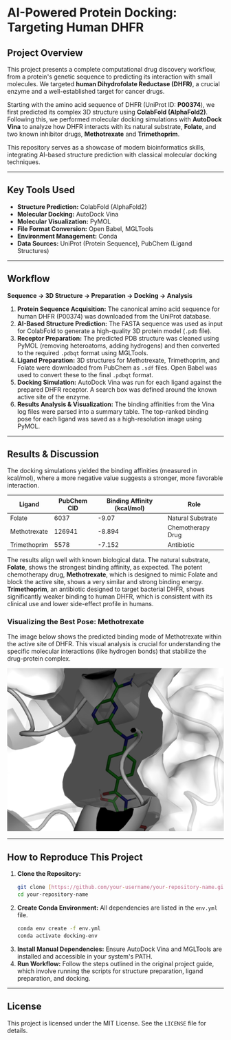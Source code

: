# AI-Powered Protein Docking: Targeting Human DHFR

## Project Overview
This project presents a complete computational drug discovery workflow, from a protein's genetic sequence to predicting its interaction with small molecules. We targeted **human Dihydrofolate Reductase (DHFR)**, a crucial enzyme and a well-established target for cancer drugs.

Starting with the amino acid sequence of DHFR (UniProt ID: **P00374**), we first predicted its complex 3D structure using **ColabFold (AlphaFold2)**. Following this, we performed molecular docking simulations with **AutoDock Vina** to analyze how DHFR interacts with its natural substrate, **Folate**, and two known inhibitor drugs, **Methotrexate** and **Trimethoprim**.

This repository serves as a showcase of modern bioinformatics skills, integrating AI-based structure prediction with classical molecular docking techniques.

---

## Key Tools Used
* **Structure Prediction:** ColabFold (AlphaFold2)
* **Molecular Docking:** AutoDock Vina
* **Molecular Visualization:** PyMOL
* **File Format Conversion:** Open Babel, MGLTools
* **Environment Management:** Conda
* **Data Sources:** UniProt (Protein Sequence), PubChem (Ligand Structures)

---

## Workflow 
**Sequence → 3D Structure → Preparation → Docking → Analysis**

1.  **Protein Sequence Acquisition:** The canonical amino acid sequence for human DHFR (P00374) was downloaded from the UniProt database.
2.  **AI-Based Structure Prediction:** The FASTA sequence was used as input for ColabFold to generate a high-quality 3D protein model (`.pdb` file).
3.  **Receptor Preparation:** The predicted PDB structure was cleaned using PyMOL (removing heteroatoms, adding hydrogens) and then converted to the required `.pdbqt` format using MGLTools.
4.  **Ligand Preparation:** 3D structures for Methotrexate, Trimethoprim, and Folate were downloaded from PubChem as `.sdf` files. Open Babel was used to convert these to the final `.pdbqt` format.
5.  **Docking Simulation:** AutoDock Vina was run for each ligand against the prepared DHFR receptor. A search box was defined around the known active site of the enzyme.
6.  **Results Analysis & Visualization:** The binding affinities from the Vina log files were parsed into a summary table. The top-ranked binding pose for each ligand was saved as a high-resolution image using PyMOL.

---

## Results & Discussion
The docking simulations yielded the binding affinities (measured in kcal/mol), where a more negative value suggests a stronger, more favorable interaction.

| Ligand         | PubChem CID | Binding Affinity (kcal/mol) | Role                |
|----------------|-------------|-----------------------------|---------------------|
| Folate         | 6037        | -9.07                       | Natural Substrate   |
| Methotrexate   | 126941      | -8.894                      | Chemotherapy Drug   |
| Trimethoprim   | 5578        | -7.152                      | Antibiotic          |

The results align well with known biological data. The natural substrate, **Folate**, shows the strongest binding affinity, as expected. The potent chemotherapy drug, **Methotrexate**, which is designed to mimic Folate and block the active site, shows a very similar and strong binding energy. **Trimethoprim**, an antibiotic designed to target bacterial DHFR, shows significantly weaker binding to human DHFR, which is consistent with its clinical use and lower side-effect profile in humans.

### Visualizing the Best Pose: Methotrexate
The image below shows the predicted binding mode of Methotrexate within the active site of DHFR. This visual analysis is crucial for understanding the specific molecular interactions (like hydrogen bonds) that stabilize the drug-protein complex.

![Predicted binding pose of Methotrexate in the active site of DHFR.](out_images/126941_pose.png)

---

## How to Reproduce This Project
1.  **Clone the Repository:**
    ```bash
    git clone [https://github.com/your-username/your-repository-name.git](https://github.com/your-username/your-repository-name.git)
    cd your-repository-name
    ```
2.  **Create Conda Environment:** All dependencies are listed in the `env.yml` file.
    ```bash
    conda env create -f env.yml
    conda activate docking-env
    ```
3.  **Install Manual Dependencies:** Ensure AutoDock Vina and MGLTools are installed and accessible in your system's PATH.
4.  **Run Workflow:** Follow the steps outlined in the original project guide, which involve running the scripts for structure preparation, ligand preparation, and docking.

---

## License
This project is licensed under the MIT License. See the `LICENSE` file for details.
